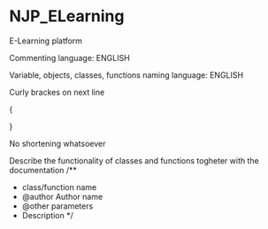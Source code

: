 # NJP_ELearning
E-Learning platform


Commenting language: ENGLISH

Variable, objects, classes, functions naming language: ENGLISH

Curly brackes on next line

{

}

No shortening whatsoever

Describe the functionality of classes and functions togheter with the documentation
/**
 *  class/function name
 *  @author Author name
 *  @other parameters 
 *  Description
 */
